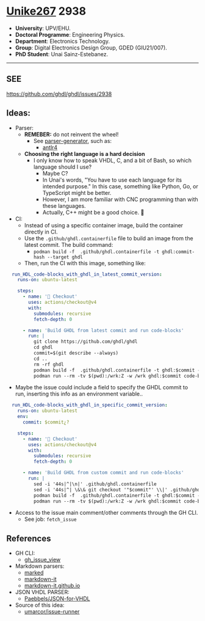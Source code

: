 # [Unike267](https://github.com/Unike267) 2938

- **University**: UPV/EHU.
- **Doctoral Programme**: Engineering Physics.
- **Department**: Electronics Technology.
- **Group**: Digital Electronics Design Group, GDED (GIU21/007).
- **PhD Student**: Unai Sainz-Estebanez.

---

## SEE 

https://github.com/ghdl/ghdl/issues/2938

## Ideas:

- Parser:
  - **REMEBER:** do not reinvent the wheel!
    - See [parser-generator](https://github.com/topics/parser-generator), such as:
      - [antlr4](https://github.com/antlr/antlr4)
  - **Choosing the right language is a hard decision**
    - I only know how to speak VHDL, C, and a bit of Bash, so which language should I use?
      - Maybe C?
      - In Unai's words, "You have to use each language for its intended purpose." In this case, something like Python, Go, or TypeScript might be better.
      - However, I am more familiar with CNC programming than with these languages.
      - Actually, C++ might be a good choice. 🤔
- CI:
  - Instead of using a specific container image, build the container directly in CI.
  - Use the `.github/ghdl.containerfile` file to build an image from the latest commit. The build command:
    - `podman build -f  .github/ghdl.containerfile -t ghdl:commit-hash --target ghdl`
  - Then, run the CI with this image, something like:

```yml
  run_HDL_code-blocks_with_ghdl_in_latest_commit_version:
    runs-on: ubuntu-latest

    steps:
      - name: '🧰 Checkout'
        uses: actions/checkout@v4
        with:
          submodules: recursive
          fetch-depth: 0

      - name: 'Build GHDL from latest commit and run code-blocks'
        run: |
          git clone https://github.com/ghdl/ghdl
          cd ghdl
          commit=$(git describe --always)
          cd ..
          rm -rf ghdl
          podman build -f  .github/ghdl.containerfile -t ghdl:$commit --target ghdl
          podman run --rm -tv $(pwd):/wrk:Z -w /wrk ghdl:$commit code-blocks-run.sh
```

  - Maybe the issue could include a field to specify the GHDL commit to run, inserting this info as an environment variable..

```yml
  run_HDL_code-blocks_with_ghdl_in_specific_commit_version:
    runs-on: ubuntu-latest
    env:
      commit: $commit¿?

    steps:
      - name: '🧰 Checkout'
        uses: actions/checkout@v4
        with:
          submodules: recursive
          fetch-depth: 0

      - name: 'Build GHDL from custom commit and run code-blocks'
        run: |
          sed -i '44s|^|\n|' .github/ghdl.containerfile
          sed -i '44s|^| \&\& git checkout '"$commit"' \\|' .github/ghdl.containerfile
          podman build -f  .github/ghdl.containerfile -t ghdl:$commit --target ghdl
          podman run --rm -tv $(pwd):/wrk:Z -w /wrk ghdl:$commit code-blocks-run.sh 
```
  - Access to the issue main comment/other comments through the GH CLI. 
    - See job: `fetch_issue`

## References

- GH CLI:
  - [gh_issue_view](https://cli.github.com/manual/gh_issue_view)
- Markdown parsers:
  - [marked](https://github.com/markedjs/marked)
  - [markdown-it](https://github.com/markdown-it/markdown-it) 
  - [markdown-it.github.io](https://markdown-it.github.io/)
- JSON VHDL PARSER:
  - [Paebbels/JSON-for-VHDL](https://github.com/Paebbels/JSON-for-VHDL)
- Source of this idea:
  - [umarcor/issue-runner](https://github.com/umarcor/issue-runner)
